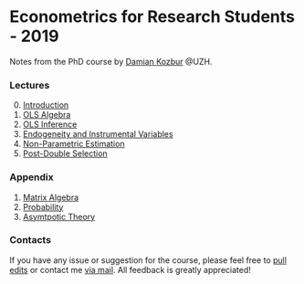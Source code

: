 # Econometrics for Research Students - 2019

Notes from the PhD course by [Damian Kozbur](https://www.econ.uzh.ch/en/people/faculty/kozbur.html) @UZH. 



### Lectures

0. [Introduction](https://nbviewer.jupyter.org/github/matteocourthoud/Econometrics-for-Research-Students-2019/blob/master/0_intro.ipynb)
1. [OLS Algebra](https://nbviewer.jupyter.org/github.com/matteocourthoud/Econometrics-for-Research-Students-2019/blob/master/1_ols_algebra.ipynb)
2. [OLS Inference](https://nbviewer.jupyter.org/github/matteocourthoud/Econometrics-for-Research-Students-2019/blob/master/2_ols_inference.ipynb)
4. [Endogeneity and Instrumental Variables](https://nbviewer.jupyter.org/github/matteocourthoud/Econometrics-for-Research-Students-2019/blob/master/3_endogeneity.ipynb)
5. [Non-Parametric Estimation](https://nbviewer.jupyter.org/github/matteocourthoud/Econometrics-for-Research-Students-2019/blob/master/4_nonparametrics.ipynb)
6. [Post-Double Selection](https://nbviewer.jupyter.org/github/matteocourthoud/Econometrics-for-Research-Students-2019/blob/master/5_selection.ipynb)



### Appendix

1. [Matrix Algebra](https://nbviewer.jupyter.org/github/matteocourthoud/Econometrics-for-Research-Students-2019/blob/master/a1_matrix_algebra.ipynb)
2. [Probability](https://nbviewer.jupyter.org/github/matteocourthoud/Econometrics-for-Research-Students-2019/blob/master/a2_probability.ipynb)
3. [Asymtpotic Theory](https://nbviewer.jupyter.org/github/matteocourthoud/Econometrics-for-Research-Students-2019/blob/master/a3_asymptotics.ipynb)



### Contacts

If you have any issue or suggestion for the course, please feel free to [pull edits](https://github.com/matteocourthoud/[Econometrics-for-Research-Students-2019](https://github.com/matteocourthoud/Econometrics-for-Research-Students-2019)/pulls) or contact me [via mail](mailto:matteo.courthoud@uzh.ch). All feedback is greatly appreciated!